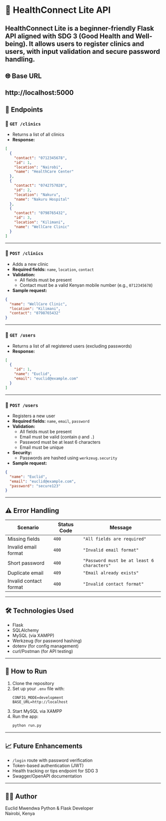 # 🏥 HealthConnect Lite API
HealthConnect Lite is a beginner-friendly Flask API aligned with **SDG 3 (Good Health and Well-being)**. It allows users to register clinics and users, with input validation and secure password handling.
---

## 🌐 Base URL
http://localhost:5000
---

## 📌 Endpoints
### 🔹 `GET /clinics`
- Returns a list of all clinics
- **Response:**
```json
[
  {
    "contact": "0712345678",
    "id": 1,
    "location": "Nairobi",
    "name": "HealthCare Center"
  },
  {
    "contact": "0742757028",
    "id": 2,
    "location": "Nakuru",
    "name": "Nakuru Hospital"
  },
  {
    "contact": "0798765432",
    "id": 3,
    "location": "Kilimani",
    "name": "WellCare Clinic"
  }
]
```
---

### 🔹 `POST /clinics`
- Adds a new clinic
- **Required fields:** `name`, `location`, `contact`
- **Validation:**
  - All fields must be present
  - Contact must be a valid Kenyan mobile number (e.g., `0712345678`)
- **Sample request:**
```json
{
  "name": "WellCare Clinic",
  "location": "Kilimani",
  "contact": "0798765432"
}
```

---

### 🔹 `GET /users`
- Returns a list of all registered users (excluding passwords)
- **Response:**
```json
[
  {
    "id": 1,
    "name": "Euclid",
    "email": "euclid@example.com"
  }
]
```

---

### 🔹 `POST /users`
- Registers a new user
- **Required fields:** `name`, `email`, `password`
- **Validation:**
  - All fields must be present
  - Email must be valid (contain `@` and `.`)
  - Password must be at least 6 characters
  - Email must be unique
- **Security:**
  - Passwords are hashed using `werkzeug.security`
- **Sample request:**
```json
{
  "name": "Euclid",
  "email": "euclid@example.com",
  "password": "secure123"
}
```

---

## ⚠️ Error Handling

| Scenario                  | Status Code | Message                                      |
|---------------------------|-------------|----------------------------------------------|
| Missing fields            | `400`       | `"All fields are required"`                  |
| Invalid email format      | `400`       | `"Invalid email format"`                     |
| Short password            | `400`       | `"Password must be at least 6 characters"`   |
| Duplicate email           | `409`       | `"Email already exists"`                     |
| Invalid contact format    | `400`       | `"Invalid contact format"`                   |

---

## 🛠️ Technologies Used

- Flask
- SQLAlchemy
- MySQL (via XAMPP)
- Werkzeug (for password hashing)
- dotenv (for config management)
- curl/Postman (for API testing)

---

## 🚀 How to Run

1. Clone the repository
2. Set up your `.env` file with:
   ```
   CONFIG_MODE=development
   BASE_URL=http://localhost
   ```
3. Start MySQL via XAMPP
4. Run the app:
   ```bash
   python run.py
   ```

---

## 📈 Future Enhancements

- `/login` route with password verification
- Token-based authentication (JWT)
- Health tracking or tips endpoint for SDG 3
- Swagger/OpenAPI documentation

---

## 👨‍💻 Author
Euclid Mwendwa
Python & Flask Developer  
Nairobi, Kenya